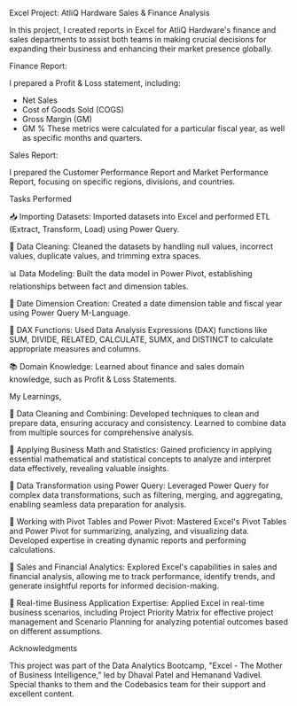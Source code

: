 Excel Project: AtliQ Hardware Sales & Finance Analysis

In this project, I created reports in Excel for AtliQ Hardware's finance and sales departments to assist both teams in making crucial decisions for expanding their business and enhancing their market presence globally.

Finance Report:

I prepared a Profit & Loss statement, including:
- Net Sales
- Cost of Goods Sold (COGS)
- Gross Margin (GM)
- GM %
These metrics were calculated for a particular fiscal year, as well as specific months and quarters.

Sales Report:

I prepared the Customer Performance Report and Market Performance Report, focusing on specific regions, divisions, and countries.

Tasks Performed

📥 Importing Datasets: Imported datasets into Excel and performed ETL (Extract, Transform, Load) using Power Query.

🧹 Data Cleaning: Cleaned the datasets by handling null values, incorrect values, duplicate values, and trimming extra spaces.

📊 Data Modeling: Built the data model in Power Pivot, establishing relationships between fact and dimension tables.

📅 Date Dimension Creation: Created a date dimension table and fiscal year using Power Query M-Language.

🧮 DAX Functions: Used Data Analysis Expressions (DAX) functions like SUM, DIVIDE, RELATED, CALCULATE, SUMX, and DISTINCT to calculate appropriate measures and 
columns.

📚 Domain Knowledge: Learned about finance and sales domain knowledge, such as Profit & Loss Statements.

My Learnings,

🌟 Data Cleaning and Combining: Developed techniques to clean and prepare data, ensuring accuracy and consistency. Learned to combine data from multiple sources for comprehensive analysis.

🌟 Applying Business Math and Statistics: Gained proficiency in applying essential mathematical and statistical concepts to analyze and interpret data effectively, revealing valuable insights.

🌟 Data Transformation using Power Query: Leveraged Power Query for complex data transformations, such as filtering, merging, and aggregating, enabling seamless data preparation for analysis.

🌟 Working with Pivot Tables and Power Pivot: Mastered Excel's Pivot Tables and Power Pivot for summarizing, analyzing, and visualizing data. Developed expertise in creating dynamic reports and performing calculations.

🌟 Sales and Financial Analytics: Explored Excel's capabilities in sales and financial analysis, allowing me to track performance, identify trends, and generate insightful reports for informed decision-making.

🌟 Real-time Business Application Expertise: Applied Excel in real-time business scenarios, including Project Priority Matrix for effective project management and Scenario Planning for analyzing potential outcomes based on different assumptions.

Acknowledgments 

This project was part of the Data Analytics Bootcamp, "Excel - The Mother of Business Intelligence," led by Dhaval Patel and Hemanand Vadivel. Special thanks to them and the Codebasics team for their support and excellent content.

